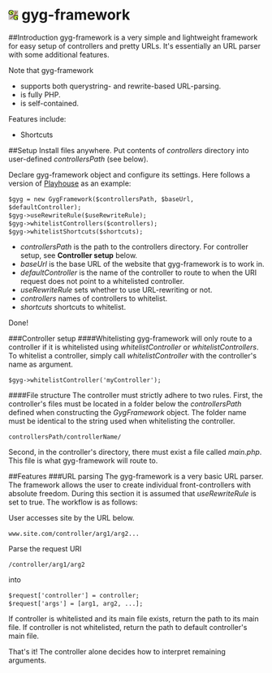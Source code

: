 ![gyg-framework](https://raw.githubusercontent.com/MickeMakaron/gyg-framework/master/controllers/example/img/gyg.png) gyg-framework
=============
##Introduction
gyg-framework is a very simple and lightweight framework for easy setup of controllers and pretty URLs. It's essentially an
URL parser with some additional features.

Note that gyg-framework
* supports both querystring- and rewrite-based URL-parsing.
* is fully PHP.
* is self-contained.

Features include:
* Shortcuts

##Setup
Install files anywhere. Put contents of _controllers_ directory into user-defined _controllersPath_ (see below).

Declare gyg-framework object and configure its settings. Here follows a version of [Playhouse](http://mikael.hernvall.com/playhouse "Playhouse") as an example:

    $gyg = new GygFramework($controllersPath, $baseUrl, $defaultController);
    $gyg->useRewriteRule($useRewriteRule);
    $gyg->whitelistControllers($controllers);
    $gyg->whitelistShortcuts($shortcuts);
    
* _controllersPath_ is the path to the controllers directory. For controller setup, see **Controller setup** below.
* _baseUrl_ is the base URL of the website that gyg-framework is to work in.
* _defaultController_ is the name of the controller to route to when the URI request does not point to a whitelisted controller.
* _useRewriteRule_ sets whether to use URL-rewriting or not.
* _controllers_ names of controllers to whitelist.
* _shortcuts_ shortcuts to whitelist.


Done!

###Controller setup
####Whitelisting
gyg-framework will only route to a controller if it is whitelisted using _whitelistController_ or _whitelistControllers_. To whitelist a controller, simply call _whitelistController_ with the controller's name as argument.

    $gyg->whitelistController('myController');

####File structure
The controller must strictly adhere to two rules. First, the controller's files must be located in a folder below the _controllersPath_ defined when constructing the _GygFramework_ object. The folder name must be identical to the string used when whitelisting the controller. 
    
    controllersPath/controllerName/
    
Second, in the controller's directory, there must exist a file called _main.php_. This file is what gyg-framework will route to.

##Features
###URL parsing
The gyg-framework is a very basic URL parser. The framework allows the user to 
create individual front-controllers with absolute freedom. During this section it is assumed that _useRewriteRule_ is set to true. The workflow is as follows:

User accesses site by the URL below.

    www.site.com/controller/arg1/arg2...

Parse the request URI

    /controller/arg1/arg2

into 

    $request['controller'] = controller;
    $request['args'] = [arg1, arg2, ...];

If controller is whitelisted and its main file exists, return the path to its main file. If controller is not whitelisted, return the path to default controller's main file.

That's it! The controller alone decides how to interpret remaining arguments.